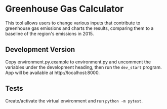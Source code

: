 # Greenhouse Gas Calculator

This tool allows users to change various inputs that contribute to greenhouse gas emissions and charts the results, comparing them to a baseline of the region's emissions in 2015.

## Development Version

Copy environment.py.example to environment.py and uncomment the variables under the development heading, then run the `dev_start` program. App will be available at http://localhost:8000.

## Tests

Create/activate the virtual environment and run `python -m pytest`.
